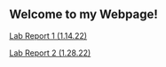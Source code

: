 ## Welcome to my Webpage!

[Lab Report 1 (1.14.22)](https://charles-lau2021.github.io/cse15l-lab-reports/lab-report-1-week-2.html)

[Lab Report 2 (1.28.22)](https://charles-lau2021.github.io/cse15l-lab-reports/lab-report-2-week-4.html)
